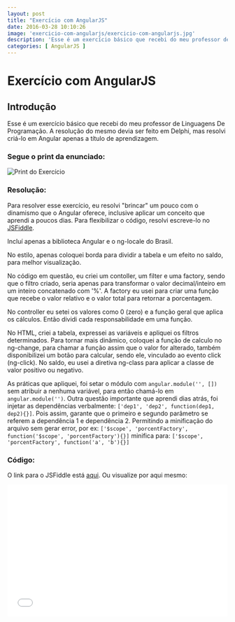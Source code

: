 ```yaml
---
layout: post
title: "Exercício com AngularJS"
date: 2016-03-28 10:10:26
image: 'exercicio-com-angularjs/exercicio-com-angularjs.jpg'
description: 'Esse é um exercício básico que recebi do meu professor de Linguagens De Programação. A resolução do mesmo devia ser feito em Delphi, mas resolvi criá-lo em Angular apenas a título de aprendizagem.'
categories: [ AngularJS ]
---
```


# Exercício com AngularJS

## Introdução
Esse é um exercício básico que recebi do meu professor de Linguagens De Programação. A resolução do mesmo devia ser feito em Delphi, mas resolvi criá-lo em Angular apenas a título de aprendizagem.

### Segue o print da enunciado:
![Print do Exercício]({{site.content}}exercicio-com-angularjs/exercicio-pdf.png)

### Resolução:
Para resolver esse exercício, eu resolvi "brincar" um pouco com o dinamismo que o Angular oferece, inclusive aplicar um conceito que aprendi a poucos dias.
Para flexibilizar o código, resolvi escreve-lo no [JSFiddle](https://jsfiddle.net/). 

Incluí apenas a biblioteca Angular e o ng-locale do Brasil. 

No estilo, apenas coloquei borda para dividir a tabela e um efeito no saldo, para melhor visualização.

No código em questão, eu criei um contoller, um filter e uma factory, sendo que o filtro criado, seria apenas para transformar o valor decimal/inteiro em um inteiro concatenado com '%'. A factory eu usei para criar uma função que recebe o valor relativo e o valor total para retornar a porcentagem.

No controller eu setei os valores como 0 (zero) e a função geral que aplica os cálculos. Então dividi cada responsabilidade em uma função.

No HTML, criei a tabela, expressei as variáveis e apliquei os filtros determinados. Para tornar mais dinâmico, coloquei a função de calculo no ng-change, para chamar a função assim que o valor for alterado, também disponibilizei um botão para calcular, sendo ele, vinculado ao evento click (ng-click). No saldo, eu usei a diretiva ng-class para aplicar a classe de valor positivo ou negativo.

As práticas que apliquei, foi setar o módulo com `angular.module('', [])` sem atribuir a nenhuma variável, para então chamá-lo em `angular.module('')`. Outra questão importante que aprendi dias atrás, foi injetar as dependências verbalmente: `['dep1', 'dep2', function(dep1, dep2){}]`. Pois assim, garante que o primeiro e segundo parâmetro se referem a dependência 1 e dependência 2. Permitindo a minificação do arquivo sem gerar error, por ex: `['$scope', 'porcentFactory', function('$scope', 'porcentFactory'){}]` minifica para: `['$scope', 'porcentFactory', function('a', 'b'){}]`

### Código:
O link para o JSFiddle está [aqui](https://jsfiddle.net/lucasmahle/t4csk866/7/).
Ou visualize por aqui mesmo:
<iframe width="100%" height="300" src="//jsfiddle.net/lucasmahle/t4csk866/7/embedded/js,html,css,result/dark/" allowfullscreen="allowfullscreen" frameborder="0"></iframe>